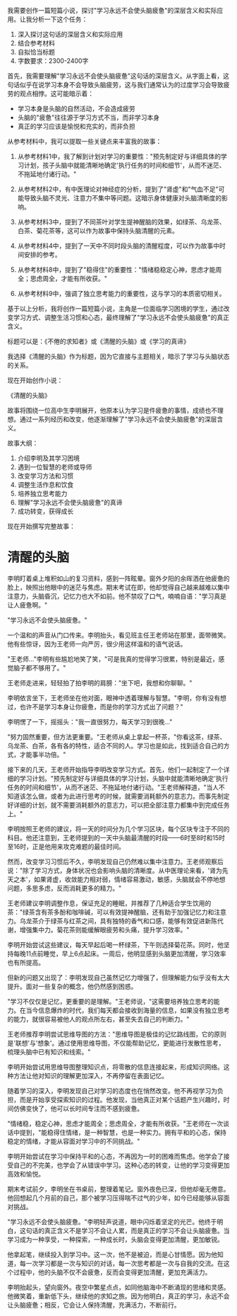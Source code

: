 <ReasoningChainRenderer>

我需要创作一篇短篇小说，探讨"学习永远不会使头脑疲惫"的深层含义和实际应用。让我分析一下这个任务：

1. 深入探讨这句话的深层含义和实际应用
2. 结合参考材料
3. 自拟恰当标题
4. 字数要求：2300-2400字

首先，我需要理解"学习永远不会使头脑疲惫"这句话的深层含义。从字面上看，这句话似乎在说学习本身不会导致头脑疲劳，这与我们通常认为的过度学习会导致疲劳的观点相悖。这可能暗示着：
- 学习本身是头脑的自然活动，不会造成疲劳
- 头脑的"疲惫"往往源于学习方式不当，而非学习本身
- 真正的学习应该是愉悦和充实的，而非负担

从参考材料中，我可以提取一些关键点来丰富我的故事：

1. 从参考材料1中，我了解到计划对学习的重要性："预先制定好与详细具体的学习计划，孩子头脑中就能清晰地确定'执行任务的时间和细节'，从而不迷茫、不拖延地付诸行动。"

2. 从参考材料2中，有中医理论对神经症的分析，提到了"肾虚"和"气血不足"可能导致头脑不灵光、注意力不集中等问题。这暗示身体健康对头脑清晰度的影响。

3. 从参考材料3中，提到了不同茶叶对学生提神醒脑的效果，如绿茶、乌龙茶、白茶、菊花茶等，这可以作为故事中保持头脑清醒的元素。

4. 从参考材料4中，提到了一天中不同时段头脑的清醒程度，可以作为故事中时间安排的参考。

5. 从参考材料8中，提到了"稳得住"的重要性："情绪稳稳定心神，思虑才能周全；思虑周全，才能有所收获。"

6. 从参考材料9中，强调了独立思考能力的重要性，这与学习的本质密切相关。

基于以上分析，我将创作一篇短篇小说，主角是一位面临学习困境的学生，通过改变学习方式、调整生活习惯和心态，最终理解了"学习永远不会使头脑疲惫"的真正含义。

标题可以是：《不倦的求知者》或《清醒的头脑》或《学习的真谛》

我选择《清醒的头脑》作为标题，因为它直接与主题相关，暗示了学习与头脑状态的关系。

现在开始创作小说：

《清醒的头脑》

故事将围绕一位高中生李明展开，他原本认为学习是件疲惫的事情，成绩也不理想。通过一系列经历和改变，他逐渐理解了"学习永远不会使头脑疲惫"的深层含义。

故事大纲：
1. 介绍李明及其学习困境
2. 遇到一位智慧的老师或导师
3. 改变学习方法和习惯
4. 调整生活作息和饮食
5. 培养独立思考能力
6. 理解"学习永远不会使头脑疲惫"的真谛
7. 成功转变，获得成长

现在开始撰写完整故事：
</ReasoningChainRenderer>

# 清醒的头脑

李明盯着桌上堆积如山的复习资料，感到一阵眩晕。窗外夕阳的余晖洒在他疲惫的脸上，映照出他眼中的迷茫与焦虑。期末考试在即，他却觉得自己越来越难以集中注意力，头脑昏沉，记忆力也大不如前。他不禁叹了口气，喃喃自语："学习真是让人疲惫啊。"

"学习永远不会使头脑疲惫。"

一个温和的声音从门口传来。李明抬头，看见班主任王老师站在那里，面带微笑。他有些惊讶，因为王老师一向严厉，很少用这样温和的语气说话。

"王老师..."李明有些尴尬地笑了笑，"可是我真的觉得学习很累，特别是最近，感觉脑子都不够用了。"

王老师走进来，轻轻拍了拍李明的肩膀："坐下吧，我想和你聊聊。"

李明依言坐下，王老师坐在他对面，眼神中透着理解与智慧。"李明，你有没有想过，也许不是学习本身让你疲惫，而是你的学习方式出了问题？"

李明愣了一下，摇摇头："我一直很努力，每天学习到很晚..."

"努力固然重要，但方法更重要。"王老师从桌上拿起一杯茶，"你看这茶，绿茶、乌龙茶、白茶，各有各的特性，适合不同的人。学习也是如此，找到适合自己的方式，才能事半功倍。"

接下来的几天，王老师开始指导李明改变学习方式。首先，他们一起制定了一个详细的学习计划。"预先制定好与详细具体的学习计划，头脑中就能清晰地确定'执行任务的时间和细节'，从而不迷茫、不拖延地付诸行动。"王老师解释道，"当人不知道该怎么做，或者为此进行思考的时候，就需要消耗额外的意志力。而事先制定好详细的计划，就不需要消耗额外的意志力，可以把全部注意力都集中到完成任务上。"

李明按照王老师的建议，将一天的时间分为几个学习区块，每个区块专注于不同的科目。他还注意到，王老师提到的一天中头脑最清醒的时段——6时至8时和15时至16时，正是他用来攻克难题的最佳时间。

然而，改变学习习惯后不久，李明发现自己仍然难以集中注意力。王老师观察后说："除了学习方式，身体状况也会影响头脑的清晰度。从中医理论来看，'肾为先天之本'，如果肾虚，收敛能力相对弱，情绪容易激动，敏感，头脑就会不停地想问题，多思多虑，反而消耗更多的精力。"

王老师建议李明调整作息，保证充足的睡眠，并推荐了几种适合学生饮用的茶："绿茶含有茶多酚和咖啡碱，可以有效提神醒脑，还有助于加强记忆力和注意力。乌龙茶介于绿茶与红茶之间，具有独特的香气和口感，能够有效促进新陈代谢，增强集中力。菊花茶则能缓解眼疲劳和头痛，提升学习效率。"

李明开始尝试这些建议，每天早起后喝一杯绿茶，下午则选择菊花茶。同时，他坚持每晚11点前睡觉，早上6点起床。一周后，他明显感到头脑更加清醒，学习效率也有所提高。

但新的问题又出现了：李明发现自己虽然记忆力增强了，但理解能力似乎没有太大提升。面对一些复杂的概念，他仍然感到困惑。

"学习不仅仅是记忆，更重要的是理解。"王老师说，"这需要培养独立思考的能力。在当今信息爆炸的时代，我们每天都会接收到海量的信息，如果没有独立思考的能力，就很容易被他人的观点所左右，甚至失去自己的判断力。"

王老师推荐李明尝试思维导图的方法："思维导图是极佳的记忆路线图，它的原则是'联想'与'想象'。通过使用思维导图，不仅能帮助记忆，更能进行发散性思考，梳理头脑中已有知识和线索。"

李明开始尝试用思维导图整理知识点，将零散的信息连接起来，形成知识网络。这种方法让他对知识的理解更加深入，不再停留在表面记忆。

随着学习的深入，李明发现自己对学习的态度也在悄然改变。他不再视学习为负担，而是开始享受探索知识的过程。他发现，当他真正对某个话题产生兴趣时，时间仿佛变快了，他可以长时间专注而不感到疲惫。

"情绪稳，稳定心神，思虑才能周全；思虑周全，才能有所收获。"王老师在一次谈话中提到，"能稳得住情绪，是一种智慧，也是一种实力。拥有平和的心态，保持稳定的情绪，才能从容面对学习中的不同挑战。"

李明开始尝试在学习中保持平和的心态，不再因为一时的困难而焦虑。他学会了接受自己的不完美，也学会了从错误中学习。这种心态的转变，让他的学习变得更加高效和愉悦。

期末考试前夕，李明坐在书桌前，整理着笔记。窗外夜色已深，但他却毫无倦意。他回想起几个月前的自己，那个被学习压得喘不过气的少年，如今已经能够从容面对挑战。

"学习永远不会使头脑疲惫。"李明轻声说道，眼中闪烁着坚定的光芒。他终于明白，这句话的真正含义不是学习不会让人累，而是真正的学习不会让头脑疲惫。当学习成为一种享受，一种探索，一种成长时，头脑会变得更加清醒，更加敏锐。

他拿起笔，继续投入到学习中。这一次，他不是被迫，而是心甘情愿。因为他知道，每一次学习都是一次与知识的对话，每一次思考都是一次与自我的交流。在这个过程中，他的头脑不仅不会疲惫，反而会变得更加清醒，更加充满活力。

李明抬起头，望向窗外。夜空中繁星点点，如同他脑海中不断涌现的思绪和灵感。他微笑着，重新低下头，继续他的求知之旅。因为他明白，真正的学习，永远不会让头脑疲惫；相反，它会让人保持清醒，充满活力，不断前行。